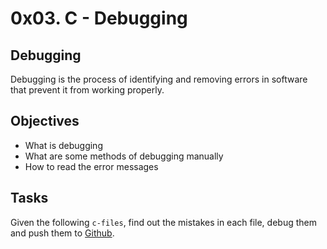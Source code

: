 # 0x03. C - Debugging

## Debugging
Debugging is the process of identifying and removing errors in software that prevent it from working properly. 

## Objectives
  - What is debugging
  - What are some methods of debugging manually
  - How to read the error messages
  
## Tasks
Given the following `c-files`, find out the mistakes in each file, debug them and push them to [Github](https://github.com).  
